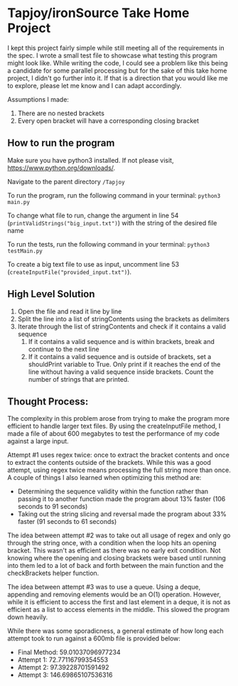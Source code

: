 # Tapjoy/ironSource Take Home Project

I kept this project fairly simple while still meeting all of the requirements in the spec. I wrote a small test file to showcase what testing this program might look like. While writing the code, I could see a problem like this being a candidate for some parallel processing but for the sake of this take home project, I didn't go further into it. If that is a direction that you would like me to explore, please let me know and I can adapt accordingly.

Assumptions I made:
1. There are no nested brackets
2. Every open bracket will have a corresponding closing bracket


## How to run the program
Make sure you have python3 installed. If not please visit, https://www.python.org/downloads/.

Navigate to the parent directory `/Tapjoy`

To run the program, run the following command in your terminal:
`python3 main.py`

To change what file to run, change the argument in line 54 (`printValidStrings("big_input.txt")`) with the string of the desired file name

To run the tests, run the following command in your terminal:
`python3 testMain.py`


To create a big text file to use as input, uncomment line 53 (`createInputFile("provided_input.txt")`).


## High Level Solution
1. Open the file and read it line by line
2. Split the line into a list of stringContents using the brackets as delimiters
3. Iterate through the list of stringContents and check if it contains a valid sequence
    1. If it contains a valid sequence and is within brackets, break and continue to the next line
    2. If it contains a valid sequence and is outside of brackets, set a shouldPrint variable to True. Only print if it reaches the end of the line without having a valid sequence inside brackets. Count the number of strings that are printed.


## Thought Process:
The complexity in this problem arose from trying to make the program more efficient to handle larger text files. By using the createInputFile method, I made a file of about 600 megabytes to test the performance of my code against a large input. 

Attempt #1 uses regex twice: once to extract the bracket contents and once to extract the contents outside of the brackets. While this was a good attempt, using regex twice means processing the full string more than once. A couple of things I also learned when optimizing this method are:
* Determining the sequence validity within the function rather than passing it to another function made the program about 13% faster (106 seconds to 91 seconds)
* Taking out the string slicing and reversal made the program about 33% faster (91 seconds to 61 seconds)

The idea between attempt #2 was to take out all usage of regex and only go through the string once, with a condition when the loop hits an opening bracket. This wasn't as efficient as there was no early exit condition. Not knowing where the opening and closing brackets were based until running into them led to a lot of back and forth between the main function and the checkBrackets helper function. 

The idea between attempt #3 was to use a queue. Using a deque, appending and removing elements would be an O(1) operation. However, while it is efficient to access the first and last element in a deque, it is not as efficient as a list to access elements in the middle. This slowed the program down heavily.

While there was some sporadicness, a general estimate of how long each attempt took to run against a 600mb file is provided below:
* Final Method: 59.01037096977234
* Attempt 1: 72.77116799354553
* Attempt 2: 97.39228701591492
* Attempt 3: 146.69865107536316